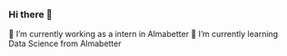 ### Hi there 👋
🔭 I’m currently working as a intern in Almabetter
🌱 I’m currently learning Data Science from Almabetter


